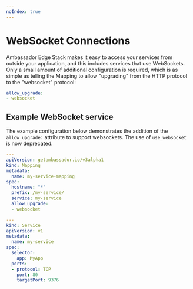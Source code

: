 ```yaml
---
noIndex: true
---
```


# WebSocket Connections

Ambassador Edge Stack makes it easy to access your services from outside your application, and this includes services that use WebSockets. Only a small amount of additional configuration is required, which is as simple as telling the Mapping to allow "upgrading" from the HTTP protocol to the "websocket" protocol:

```yaml
allow_upgrade:
- websocket
```

## Example WebSocket service

The example configuration below demonstrates the addition of the `allow_upgrade:` attribute to support websockets. The use of `use_websocket` is now deprecated.

```yaml
---
apiVersion: getambassador.io/v3alpha1
kind: Mapping
metadata:
  name: my-service-mapping
spec:
  hostname: "*"
  prefix: /my-service/
  service: my-service
  allow_upgrade:
  - websocket

---
kind: Service
apiVersion: v1
metadata:
  name: my-service
spec:
  selector:
    app: MyApp
  ports:
  - protocol: TCP
    port: 80
    targetPort: 9376
```
